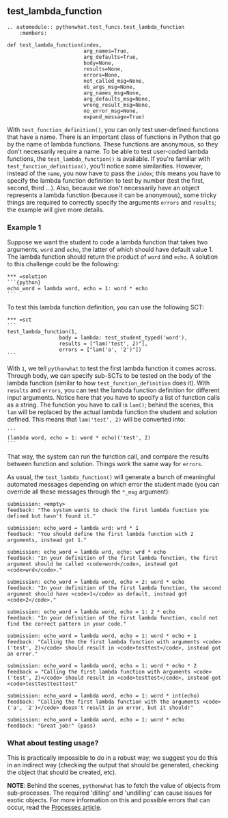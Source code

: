 test_lambda_function
--------------------

```eval_rst
.. automodule:: pythonwhat.test_funcs.test_lambda_function
    :members:
```

    def test_lambda_function(index,
                             arg_names=True,
                             arg_defaults=True,
                             body=None,
                             results=None,
                             errors=None,
                             not_called_msg=None,
                             nb_args_msg=None,
                             arg_names_msg=None,
                             arg_defaults_msg=None,
                             wrong_result_msg=None,
                             no_error_msg=None,
                             expand_message=True)

With `test_function_definition()`, you can only test user-defined functions that have a name. There is an important class of functions in Python that go by the name of lambda functions. These functions are anonymous, so they don't necessarily require a name. To be able to test user-coded lambda functions, the `test_lambda_function()` is available. If you're familiar with `test_function_definition()`, you'll notice some similarities. However, instead of the `name`, you now have to pass the `index`; this means you have to specify the lambda function definition to test by number (test the first, second, third ...). Also, because we don't necessarily have an object represents a lambda function (because it can be anonymous), some tricky things are required to correctly specify the arguments `errors` and `results`; the example will give more details.

### Example 1

Suppose we want the student to code a lambda function that takes two arguments, `word` and `echo`, the latter of which should have default value 1. The lambda function should return the product of `word` and `echo`. A solution to this challenge could be the following:

    *** =solution
    ```{python}
    echo_word = lambda word, echo = 1: word * echo
    ```

To test this lambda function definition, you can use the following SCT:

    *** =sct
    ```
    test_lambda_function(1,
                     body = lambda: test_student_typed('word'),
                     results = ["lam('test', 2)"],
                     errors = ["lam('a', '2')"])
    ```

With `1`, we tell `pythonwhat` to test the first lambda function it comes across. Through body, we can specify sub-SCTs to be tested on the body of the lambda function (similar to how `test_function_definition` does it). With `results` and `errors`, you can test the lambda function definition for different input arguments. Notice here that you have to specify a list of function calls as a string. The function you have to call is `lam()`; behind the scenes, this `lam` will be replaced by the actual lambda function the student and solution defined. This means that `lam('test', 2)` will be converted into:

    ```
    (lambda word, echo = 1: word * echo)('test', 2)
    ```

That way, the system can run the function call, and compare the results between function and solution. Things work the same way for `errors`.

As usual, the `test_lambda_function()` will generate a bunch of meaningful automated messages depending on which error the student made (you can override all these messages through the `*_msg` argument):

    submission: <empty>
    feedback: "The system wants to check the first lambda function you defined but hasn't found it."

    submission: echo_word = lambda wrd: wrd * 1
    feedback: "You should define the first lambda function with 2 arguments, instead got 1."

    submission: echo_word = lambda wrd, echo: wrd * echo
    feedback: "In your definition of the first lambda function, the first argument should be called <code>word</code>, instead got <code>wrd</code>."

    submission: echo_word = lambda word, echo = 2: word * echo
    feedback: "In your definition of the first lambda function, the second argument should have <code>1</code> as default, instead got <code>2</code>."

    submission: echo_word = lambda word, echo = 1: 2 * echo
    feedback: "In your definition of the first lambda function, could not find the correct pattern in your code."

    submission: echo_word = lambda word, echo = 1: word * echo + 1
    feedback: "Calling the the first lambda function with arguments <code>('test', 2)</code> should result in <code>testtest</code>, instead got an error."

    submission: echo_word = lambda word, echo = 1: word * echo * 2
    feedback = "Calling the first lambda function with arguments <code>('test', 2)</code> should result in <code>testtest</code>, instead got <code>testtesttesttest"

    submission: echo_word = lambda word, echo = 1: word * int(echo)
    feedback: "Calling the first lambda function with the arguments <code>('a', '2')</code> doesn't result in an error, but it should!"

    submission: echo_word = lambda word, echo = 1: word * echo
    feedback: "Great job!" (pass)


### What about testing usage?

This is practically impossible to do in a robust way; we suggest you do this in an indirect way (checking the output that should be generated, checking the object that should be created, etc).

**NOTE**: Behind the scenes, `pythonwhat` has to fetch the value of objects from sub-processes. The required 'dilling' and 'undilling' can cause issues for exotic objects. For more information on this and possible errors that can occur, read the [Processes article](https://github.com/datacamp/pythonwhat/wiki/Processes).

